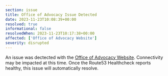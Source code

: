 ```yaml
---
section: issue
title: Office of Advocacy Issue Detected
date: 2023-11-23T10:08:39+00:00
resolved: true
informational: false
resolvedWhen: 2023-11-23T10:17:38+00:00
affected: ['Office of Advocacy Website']
severity: disrupted
---
```

An issue was dectected with the [Office of Advocacy Website](https://advocacy.sba.gov).  Connectivity may be impacted at this time.  Once the Route53 Healthcheck reports healthy, this issue will automatically resolve.
